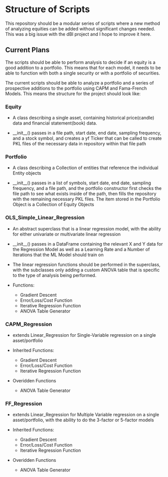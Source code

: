 # Structure of Scripts

This repository should be a modular series of scripts where a new method of analyzing equities can be added without significant changes needed. This was a big issue with the dBI project and I hope to improve it here.

## Current Plans

The scripts should be able to perform analysis to decide if an equity is a good addition to a portfolio. This means that for each model, it needs to be able to function with both a single security or with a portfolio of securities. 

The current scripts should be able to analyze a portfolio and a series of prospective additions to the portfolio using CAPM and Fama-French Models. This means the structure for the project should look like:

### __Equity__

- A class describing a single asset, containing historical price(candle) data and financial statement(book) data.

- \_\_init\_\_() passes in a file path, start date, end date, sampling frequency, and a stock symbol, and creates a yf Ticker that can be called to create PKL files of the necessary data in repository within that file path

### __Portfolio__

- A class describing a Collection of entities that reference the individual Entity objects

- \_\_init\_\_() passes in a list of symbols, start date, end date, sampling frequency, and a file path, and the portfolio constructor first checks the file path to see what exists inside of the path, then fills the repository with the remaining necessary PKL files. The item stored in the Portfolio Object is a Collection of Equity Objects

### __OLS_Simple_Linear_Regression__

- An abstract superclass that is a linear regression model, with the ability for either univariate or multivariate linear regression

- \_\_init\_\_() passes in a DataFrame containing the relevant X and Y data for the Regression Model as well as a Learning Rate and a Number of Iterations that the ML Model should train on

- The linear regression functions should be performed in the superclass, with the subclasses only adding a custom ANOVA table that is specific to the type of analysis being performed.

- Functions:
  - Gradient Descent
  - Error/Loss/Cost Function
  - Iterative Regression Function
  - ANOVA Table Generator

### __CAPM_Regression__

- extends Linear_Regression for Single-Variable regression on a single asset/portfolio

- Inherited Functions:
  - Gradient Descent
  - Error/Loss/Cost Function
  - Iterative Regression Function

- Overidden Functions
  - ANOVA Table Generator


### __FF_Regression__

- extends Linear_Regression for Multiple Variable regression on a single asset/portfolio, with the ability to do the 3-factor or 5-factor models

- Inherited Functions:
  - Gradient Descent
  - Error/Loss/Cost Function
  - Iterative Regression Function
  
- Overidden Functions
  - ANOVA Table Generator
